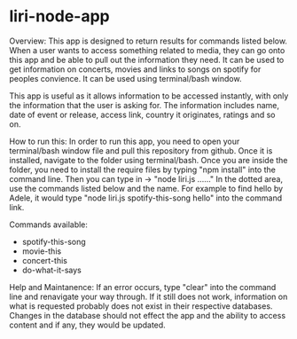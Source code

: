 # liri-node-app

Overview: 
This app is designed to return results for commands listed below. When a user wants to access something related to media, they can go onto this app and be able to pull out the information they need. It can be used to get information on concerts, movies and links to songs on spotify for peoples convience. It can be used using terminal/bash window. 

This app is useful as it allows information to be accessed instantly, with only the information that the user is asking for. The information includes name, date of event or release, access link, country it originates, ratings and so on. 

How to run this:
In order to run this app, you need to open your terminal/bash window file and pull this repository from github. Once it is installed, navigate to the folder using terminal/bash. Once you are inside the folder, you need to install the require files by typing "npm install" into the command line. Then you can type in -> "node liri.js ......" In the dotted area, use the commands listed below and the name. For example to find hello by Adele, it would type "node liri.js spotify-this-song hello" into the command link. 

Commands available: 
- spotify-this-song
- movie-this
- concert-this
- do-what-it-says

Help and Maintanence: 
If an error occurs, type "clear" into the command line and renavigate your way through. If it still does not work, information on what is requested probably does not exist in their respective databases. Changes in the database should not effect the app and the ability to access content and if any, they would be updated. 
